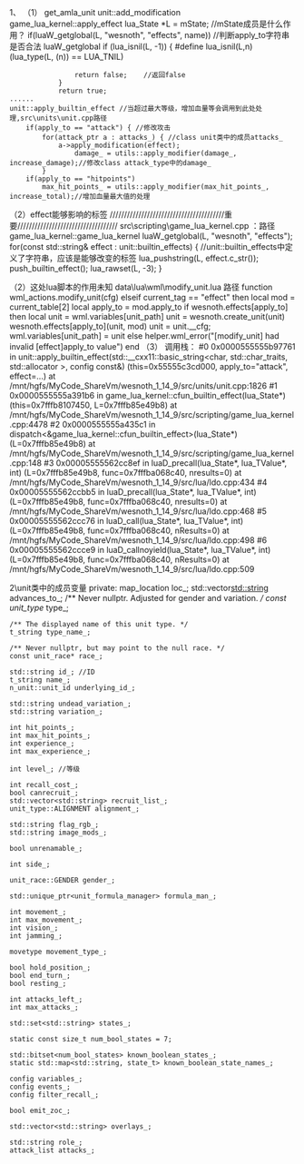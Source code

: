 1、
（1）
get_amla_unit
    unit::add_modification
    game_lua_kernel::apply_effect
        lua_State *L = mState; //mState成员是什么作用？
        if(luaW_getglobal(L, "wesnoth", "effects", name)) //判断apply_to字符串是否合法
            luaW_getglobal
                if (lua_isnil(L, -1)) {
                    #define lua_isnil(L,n)		(lua_type(L, (n)) == LUA_TNIL)

                    return false;    //返回false
                }
                return true;
    ......
    unit::apply_builtin_effect //当超过最大等级，增加血量等会调用到此处处理,src\units\unit.cpp路径
        if(apply_to == "attack") { //修改攻击
            for(attack_ptr a : attacks_) { //class unit类中的成员attacks_
                a->apply_modification(effect);
                    damage_ = utils::apply_modifier(damage_, increase_damage);//修改class attack_type中的damage_
            }
        if(apply_to == "hitpoints")
            max_hit_points_ = utils::apply_modifier(max_hit_points_, increase_total);//增加血量最大值的处理

（2）effect能够影响的标签
////////////////////////////////////////重要///////////////////////////////////
src\scripting\game_lua_kernel.cpp ：路径
game_lua_kernel::game_lua_kernel
    luaW_getglobal(L, "wesnoth", "effects");
	for(const std::string& effect : unit::builtin_effects) { //unit::builtin_effects中定义了字符串，应该是能够改变的标签
		lua_pushstring(L, effect.c_str());
		push_builtin_effect();
		lua_rawset(L, -3);
	}

（2）这处lua脚本的作用未知
data\lua\wml\modify_unit.lua 路径
function wml_actions.modify_unit(cfg)
    elseif current_tag == "effect" then
        local mod = current_table[2]
        local apply_to = mod.apply_to
        if wesnoth.effects[apply_to] then
            local unit = wml.variables[unit_path]
            unit = wesnoth.create_unit(unit)
            wesnoth.effects[apply_to](unit, mod)
            unit = unit.__cfg;
            wml.variables[unit_path] = unit
        else
            helper.wml_error("[modify_unit] had invalid [effect]apply_to value")
        end
（3）
调用栈：
#0  0x0000555555b97761 in unit::apply_builtin_effect(std::__cxx11::basic_string<char, std::char_traits<char>, std::allocator<char> >, config const&)
    (this=0x55555c3cd000, apply_to="attack", effect=...)
    at /mnt/hgfs/MyCode_ShareVm/wesnoth_1_14_9/src/units/unit.cpp:1826
#1  0x0000555555a391b6 in game_lua_kernel::cfun_builtin_effect(lua_State*)
    (this=0x7fffb8107450, L=0x7fffb85e49b8)
    at /mnt/hgfs/MyCode_ShareVm/wesnoth_1_14_9/src/scripting/game_lua_kernel.cpp:4478
#2  0x0000555555a435c1 in dispatch<&game_lua_kernel::cfun_builtin_effect>(lua_State*) (L=0x7fffb85e49b8)
    at /mnt/hgfs/MyCode_ShareVm/wesnoth_1_14_9/src/scripting/game_lua_kernel.cpp:148
#3  0x00005555562cc8ef in luaD_precall(lua_State*, lua_TValue*, int)
    (L=0x7fffb85e49b8, func=0x7fffba068c40, nresults=0)
    at /mnt/hgfs/MyCode_ShareVm/wesnoth_1_14_9/src/lua/ldo.cpp:434
#4  0x00005555562ccbb5 in luaD_precall(lua_State*, lua_TValue*, int)
    (L=0x7fffb85e49b8, func=0x7fffba068c40, nresults=0)
    at /mnt/hgfs/MyCode_ShareVm/wesnoth_1_14_9/src/lua/ldo.cpp:468
#5  0x00005555562ccc76 in luaD_call(lua_State*, lua_TValue*, int)
    (L=0x7fffb85e49b8, func=0x7fffba068c40, nResults=0)
    at /mnt/hgfs/MyCode_ShareVm/wesnoth_1_14_9/src/lua/ldo.cpp:498
#6  0x00005555562ccce9 in luaD_callnoyield(lua_State*, lua_TValue*, int)
    (L=0x7fffb85e49b8, func=0x7fffba068c40, nResults=0)
    at /mnt/hgfs/MyCode_ShareVm/wesnoth_1_14_9/src/lua/ldo.cpp:509

2\unit类中的成员变量
private:
	map_location loc_;
	std::vector<std::string> advances_to_;
	/** Never nullptr. Adjusted for gender and variation. */
	const unit_type* type_;

	/** The displayed name of this unit type. */
	t_string type_name_;

	/** Never nullptr, but may point to the null race. */
	const unit_race* race_;

	std::string id_; //ID
	t_string name_;
	n_unit::unit_id underlying_id_;

	std::string undead_variation_;
	std::string variation_;

	int hit_points_;
	int max_hit_points_;
	int experience_;
	int max_experience_;

	int level_; //等级

	int recall_cost_;
	bool canrecruit_;
	std::vector<std::string> recruit_list_;
	unit_type::ALIGNMENT alignment_;

	std::string flag_rgb_;
	std::string image_mods_;

	bool unrenamable_;

	int side_;

	unit_race::GENDER gender_;

	std::unique_ptr<unit_formula_manager> formula_man_;

	int movement_;
	int max_movement_;
	int vision_;
	int jamming_;

	movetype movement_type_;

	bool hold_position_;
	bool end_turn_;
	bool resting_;

	int attacks_left_;
	int max_attacks_;

	std::set<std::string> states_;

	static const size_t num_bool_states = 7;

	std::bitset<num_bool_states> known_boolean_states_;
	static std::map<std::string, state_t> known_boolean_state_names_;

	config variables_;
	config events_;
	config filter_recall_;

	bool emit_zoc_;

	std::vector<std::string> overlays_;

	std::string role_;
	attack_list attacks_;
